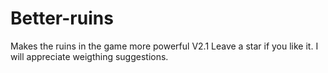 # Better-ruins
Makes the ruins in the game more powerful
V2.1
Leave a star if you like it. I will appreciate weigthing suggestions.

